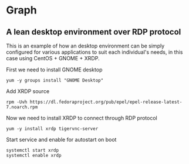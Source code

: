 # Graph 
## A lean desktop environment over RDP protocol 

This is an example of how an desktop environment can be simply configured for various applications to suit each individual's needs, in this case using CentOS + GNOME + XRDP.


First we need to install GNOME desktop

```
yum -y groups install "GNOME Desktop"
```


Add XRDP source
```
rpm -Uvh https://dl.fedoraproject.org/pub/epel/epel-release-latest-7.noarch.rpm
```

Now we need to install XRDP to connect through RDP protocol
```
yum -y install xrdp tigervnc-server
```

Start service and enable for autostart on boot
```
systemctl start xrdp
systemctl enable xrdp
```
